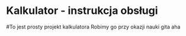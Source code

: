 # Kalkulator -  instrukcja obsługi
#To jest prosty projekt kalkulatora
Robimy go przy okazji nauki gita
aha
